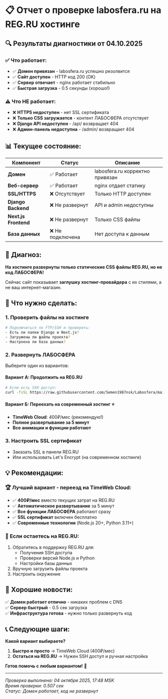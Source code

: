 # 📋 Отчет о проверке labosfera.ru на REG.RU хостинге

## 🔍 **Результаты диагностики от 04.10.2025**

### ✅ **Что работает:**
- ✅ **Домен привязан** - labosfera.ru успешно резолвится
- ✅ **Сайт доступен** - HTTP код 200 (OK)  
- ✅ **Сервер отвечает** - nginx работает стабильно
- ✅ **Быстрая загрузка** - 0.5 секунды (хорошо!)

### ⚠️ **Что НЕ работает:**
- ❌ **HTTPS недоступен** - нет SSL сертификата
- ❌ **Только CSS загружается** - контент ЛАБОСФЕРА отсутствует
- ❌ **Django API недоступен** - /api/ возвращает 404
- ❌ **Админ-панель недоступна** - /admin/ возвращает 404

## 📊 **Текущее состояние:**

| Компонент | Статус | Описание |
|-----------|--------|----------|
| **Домен** | ✅ Работает | labosfera.ru корректно привязан |
| **Веб-сервер** | ✅ Работает | nginx отдает статику |
| **SSL/HTTPS** | ❌ Отсутствует | Только HTTP доступен |
| **Django Backend** | ❌ Не развернут | API и admin недоступны |
| **Next.js Frontend** | ❌ Не развернут | Только CSS файлы |
| **База данных** | ❌ Не подключена | Нет доступа к данным |

## 🎯 **Диагноз:**

**На хостинге развернуты только статические CSS файлы REG.RU, но не код ЛАБОСФЕРА!**

Сейчас сайт показывает **заглушку хостинг-провайдера** с их стилями, а не ваш интернет-магазин.

## 📝 **Что нужно сделать:**

### 1. **Проверить файлы на хостинге**
```bash
# Подключиться по FTP/SSH и проверить:
- Есть ли папки Django и Next.js?
- Загружены ли файлы проекта?
- Настроена ли база данных?
```

### 2. **Развернуть ЛАБОСФЕРА**
Выберите один из вариантов:

#### **Вариант А: Продолжить на REG.RU**
```bash
# Если есть SSH доступ:
curl -fsSL https://raw.githubusercontent.com/Semen1987nsk/Labosfera/main/deploy-hosting.sh | bash
```

#### **Вариант Б: Переехать на современный хостинг** ⭐
- **TimeWeb Cloud**: 400₽/мес (рекомендую!)
- **Полное развертывание за 5 минут**
- **Все анимации и функции работают**

### 3. **Настроить SSL сертификат**
- Заказать SSL в панели REG.RU
- Или использовать Let's Encrypt (на современном хостинге)

## 💡 **Рекомендации:**

### 🏆 **Лучший вариант - переезд на TimeWeb Cloud:**
- ✅ **400₽/мес** вместо текущих затрат на REG.RU
- ✅ **Автоматическое развертывание** за 5 минут
- ✅ **Все функции ЛАБОСФЕРА** работают сразу
- ✅ **SSL сертификат** включен бесплатно
- ✅ **Современные технологии** (Node.js 20+, Python 3.11+)

### 📧 **Если остаетесь на REG.RU:**
1. Обратитесь в поддержку REG.RU для:
   - Получения SSH доступа
   - Проверки версий Node.js и Python
   - Настройки базы данных
2. Вручную загрузить файлы проекта
3. Настроить окружение

## 🎉 **Хорошие новости:**

✅ **Домен работает отлично** - никаких проблем с DNS  
✅ **Сервер быстрый** - 0.5 сек загрузка  
✅ **Инфраструктура готова** - нужно только развернуть код

## 📞 **Следующие шаги:**

**Какой вариант выбираете?**

1. **Быстро и просто** → TimeWeb Cloud (400₽/мес)
2. **Остаться на REG.RU** → Нужен SSH доступ и ручная настройка

**Готов помочь с любым вариантом!** 🚀

---

*Проверка выполнена: 04 октября 2025, 17:48 MSK*  
*Время проверки: 0.507 сек*  
*Статус: Домен работает, код не развернут*